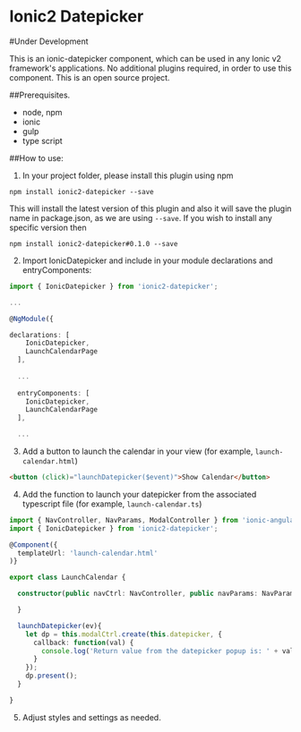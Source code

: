 Ionic2 Datepicker
======================
#Under Development

This is an ionic-datepicker component, which can be used in any Ionic v2 framework's applications. No additional plugins required, in order to use this component. This is an open source project.


##Prerequisites.

* node, npm
* ionic
* gulp
* type script

##How to use:

1) In your project folder, please install this plugin using npm

`npm install ionic2-datepicker --save`

This will install the latest version of this plugin and also it will save the plugin name in package.json, as we are using `--save`. If you wish to install any specific version then

`npm install ionic2-datepicker#0.1.0 --save`

2) Import IonicDatepicker and include in your module declarations and entryComponents:

````ts
import { IonicDatepicker } from 'ionic2-datepicker';

...

@NgModule({

declarations: [
    IonicDatepicker,
    LaunchCalendarPage
  ],
  
  ...
  
  entryComponents: [
    IonicDatepicker,
    LaunchCalendarPage
  ],

  ...

````

3) Add a button to launch the calendar in your view (for example, `launch-calendar.html`)

````html
<button (click)="launchDatepicker($event)">Show Calendar</button>
````

4) Add the function to launch your datepicker from the associated typescript file (for example, `launch-calendar.ts`)

````ts
import { NavController, NavParams, ModalController } from 'ionic-angular';
import { IonicDatepicker } from 'ionic2-datepicker';

@Component({
  templateUrl: 'launch-calendar.html'
)}

export class LaunchCalendar {

  constructor(public navCtrl: NavController, public navParams: NavParams, public modalCtrl: ModalController){

  }

  launchDatepicker(ev){
    let dp = this.modalCtrl.create(this.datepicker, {
      callback: function(val) {
        console.log('Return value from the datepicker popup is: ' + val, new Date(val));
      }
    });
    dp.present();
  }

}

````

5) Adjust styles and settings as needed.
